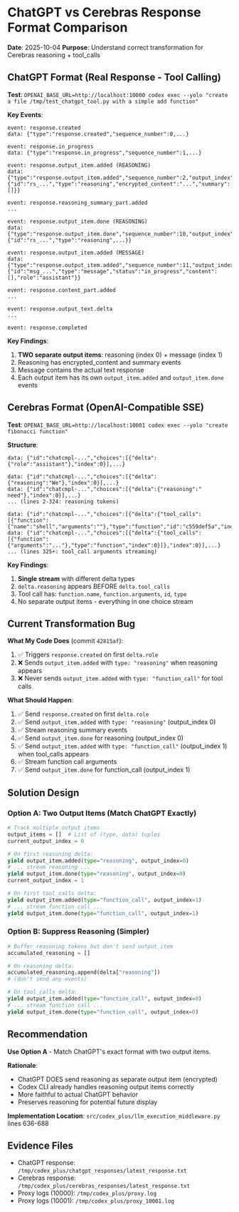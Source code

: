 # ChatGPT vs Cerebras Response Format Comparison

**Date**: 2025-10-04
**Purpose**: Understand correct transformation for Cerebras reasoning + tool_calls

## ChatGPT Format (Real Response - Tool Calling)

**Test**: `OPENAI_BASE_URL=http://localhost:10000 codex exec --yolo "create a file /tmp/test_chatgpt_tool.py with a simple add function"`

**Key Events**:
```
event: response.created
data: {"type":"response.created","sequence_number":0,...}

event: response.in_progress
data: {"type":"response.in_progress","sequence_number":1,...}

event: response.output_item.added (REASONING)
data: {"type":"response.output_item.added","sequence_number":2,"output_index":0,"item":{"id":"rs_...","type":"reasoning","encrypted_content":"...","summary":[]}}

event: response.reasoning_summary_part.added
...

event: response.output_item.done (REASONING)
data: {"type":"response.output_item.done","sequence_number":10,"output_index":0,"item":{"id":"rs_...","type":"reasoning",...}}

event: response.output_item.added (MESSAGE)
data: {"type":"response.output_item.added","sequence_number":11,"output_index":1,"item":{"id":"msg_...","type":"message","status":"in_progress","content":[],"role":"assistant"}}

event: response.content_part.added
...

event: response.output_text.delta
...

event: response.completed
```

**Key Findings**:
1. **TWO separate output items**: reasoning (index 0) + message (index 1)
2. Reasoning has encrypted_content and summary events
3. Message contains the actual text response
4. Each output item has its own `output_item.added` and `output_item.done` events

## Cerebras Format (OpenAI-Compatible SSE)

**Test**: `OPENAI_BASE_URL=http://localhost:10001 codex exec --yolo "create fibonacci function"`

**Structure**:
```
data: {"id":"chatcmpl-...","choices":[{"delta":{"role":"assistant"},"index":0}],...}

data: {"id":"chatcmpl-...","choices":[{"delta":{"reasoning":"We"},"index":0}],...}
data: {"id":"chatcmpl-...","choices":[{"delta":{"reasoning":" need"},"index":0}],...}
... (lines 2-324: reasoning tokens)

data: {"id":"chatcmpl-...","choices":[{"delta":{"tool_calls":[{"function":{"name":"shell","arguments":""},"type":"function","id":"c559def5a","index":0}]},"index":0}],...}
data: {"id":"chatcmpl-...","choices":[{"delta":{"tool_calls":[{"function":{"arguments":"..."},"type":"function","index":0}]},"index":0}],...}
... (lines 325+: tool_call arguments streaming)
```

**Key Findings**:
1. **Single stream** with different delta types
2. `delta.reasoning` appears BEFORE `delta.tool_calls`
3. Tool call has: `function.name`, `function.arguments`, `id`, `type`
4. No separate output items - everything in one choice stream

## Current Transformation Bug

**What My Code Does** (commit `42815af`):
1. ✅ Triggers `response.created` on first `delta.role`
2. ❌ Sends `output_item.added` with `type: "reasoning"` when reasoning appears
3. ❌ Never sends `output_item.added` with `type: "function_call"` for tool calls

**What Should Happen**:
1. ✅ Send `response.created` on first `delta.role`
2. ✅ Send `output_item.added` with `type: "reasoning"` (output_index 0)
3. ✅ Stream reasoning summary events
4. ✅ Send `output_item.done` for reasoning (output_index 0)
5. ✅ Send `output_item.added` with `type: "function_call"` (output_index 1) when tool_calls appears
6. ✅ Stream function call arguments
7. ✅ Send `output_item.done` for function_call (output_index 1)

## Solution Design

### Option A: Two Output Items (Match ChatGPT Exactly)
```python
# Track multiple output items
output_items = []  # List of (type, data) tuples
current_output_index = 0

# On first reasoning delta:
yield output_item.added(type="reasoning", output_index=0)
# ... stream reasoning ...
yield output_item.done(type="reasoning", output_index=0)
current_output_index = 1

# On first tool_calls delta:
yield output_item.added(type="function_call", output_index=1)
# ... stream function call ...
yield output_item.done(type="function_call", output_index=1)
```

### Option B: Suppress Reasoning (Simpler)
```python
# Buffer reasoning tokens but don't send output_item
accumulated_reasoning = []

# On reasoning delta:
accumulated_reasoning.append(delta["reasoning"])
# (don't send any events)

# On tool_calls delta:
yield output_item.added(type="function_call", output_index=0)
# ... stream function call ...
yield output_item.done(type="function_call", output_index=0)
```

## Recommendation

**Use Option A** - Match ChatGPT's exact format with two output items.

**Rationale**:
- ChatGPT DOES send reasoning as separate output item (encrypted)
- Codex CLI already handles reasoning output items correctly
- More faithful to actual ChatGPT behavior
- Preserves reasoning for potential future display

**Implementation Location**: `src/codex_plus/llm_execution_middleware.py` lines 636-688

## Evidence Files

- ChatGPT response: `/tmp/codex_plus/chatgpt_responses/latest_response.txt`
- Cerebras response: `/tmp/codex_plus/cerebras_responses/latest_response.txt`
- Proxy logs (10000): `/tmp/codex_plus/proxy.log`
- Proxy logs (10001): `/tmp/codex_plus/proxy_10001.log`
